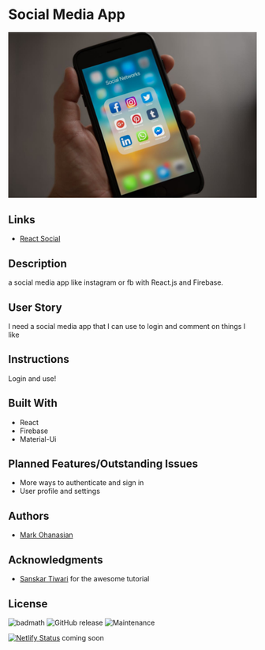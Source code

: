 # Social Media App
![Git Good Website Image](/public/pexels-photo-607812.jpeg)

## Links
* [React Social](https://social-media-app-mso.web.app/)

## Description
a social media app like instagram or fb with React.js and Firebase.

## User Story
I need a social media app that I can use to login and comment on things I like

## Instructions
Login and use!

## Built With
* React
* Firebase
* Material-Ui

## Planned Features/Outstanding Issues
* More ways to authenticate and sign in
* User profile and settings 

## Authors
* [Mark Ohanasian](https://github.com/markohanesian) 

## Acknowledgments
* [Sanskar Tiwari](https://www.youtube.com/channel/UCsPdgUIoOBTBI1UmulW1pdw) for the awesome tutorial 

## License
![badmath](https://img.shields.io/github/languages/top/nielsenjared/badmath)
![GitHub release](https://img.shields.io/github/v/release/markohanesian/Burger-Logger)
![Maintenance](https://img.shields.io/badge/Maintained%3F-yes-green.svg)



[![Netlify Status](https://api.netlify.com/api/v1/badges/0c7ff7fe-2af1-4af5-8481-7a5ff9f25a10/deploy-status)](https://app.netlify.com/sites/armenian-names/deploys) coming soon
